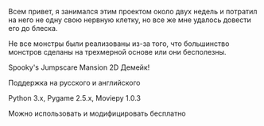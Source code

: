 Всем привет, я занимался этим проектом около двух недель и потратил на него не одну свою нервную клетку, но все же мне удалось довести его до блеска.

Не все монстры были реализованы из-за того, что большинство монстров сделаны на трехмерной основе или они бесполезны.

Spooky's Jumpscare Mansion 2D Демейк!

Поддержка на русского и английского

Python 3.x, Pygame 2.5.x, Moviepy 1.0.3

Можно использовать и модифицировать бесплатно
